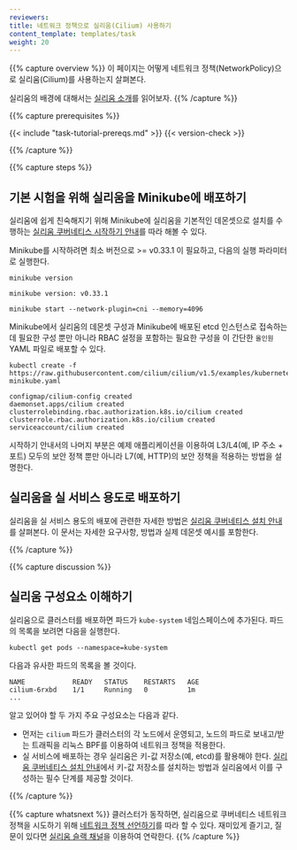 ```yaml
---
reviewers:
title: 네트워크 정책으로 실리움(Cilium) 사용하기
content_template: templates/task
weight: 20
---
```


{{% capture overview %}}
이 페이지는 어떻게 네트워크 정책(NetworkPolicy)으로 실리움(Cilium)를 사용하는지 살펴본다.

실리움의 배경에 대해서는 [실리움 소개](https://cilium.readthedocs.io/en/stable/intro)를 읽어보자.
{{% /capture %}}

{{% capture prerequisites %}}

{{< include "task-tutorial-prereqs.md" >}} {{< version-check >}}

{{% /capture %}}

{{% capture steps %}}
## 기본 시험을 위해 실리움을 Minikube에 배포하기

실리움에 쉽게 친숙해지기 위해
Minikube에 실리움을 기본적인 데몬셋으로 설치를 수행하는
[실리움 쿠버네티스 시작하기 안내](https://cilium.readthedocs.io/en/stable/gettingstarted/minikube/)를 따라 해볼 수 있다.

Minikube를 시작하려면 최소 버전으로 >= v0.33.1 이 필요하고,
다음의 실행 파라미터로 실행한다.

```shell
minikube version
```
```
minikube version: v0.33.1
```

```shell
minikube start --network-plugin=cni --memory=4096
```

Minikube에서 실리움의 데몬셋 구성과 Minikube에 배포된 etcd 인스턴스로 접속하는데 필요한 구성 뿐만 아니라
RBAC 설정을 포함하는 필요한 구성을
이 간단한 ``올인원`` YAML 파일로 배포할 수 있다.

```shell
kubectl create -f  https://raw.githubusercontent.com/cilium/cilium/v1.5/examples/kubernetes/1.14/cilium-minikube.yaml
```
```
configmap/cilium-config created
daemonset.apps/cilium created
clusterrolebinding.rbac.authorization.k8s.io/cilium created
clusterrole.rbac.authorization.k8s.io/cilium created
serviceaccount/cilium created
```

시작하기 안내서의 나머지 부분은 예제 애플리케이션을 이용하여
L3/L4(예, IP 주소 + 포트) 모두의 보안 정책 뿐만 아니라 L7(예, HTTP)의 보안 정책을
적용하는 방법을 설명한다.

## 실리움을 실 서비스 용도로 배포하기

실리움을 실 서비스 용도의 배포에 관련한 자세한 방법은
[실리움 쿠버네티스 설치 안내](https://cilium.readthedocs.io/en/stable/kubernetes/intro/)를 살펴본다.
이 문서는 자세한 요구사항, 방법과
실제 데몬셋 예시를 포함한다.

{{% /capture %}}

{{% capture discussion %}}
## 실리움 구성요소 이해하기

실리움으로 클러스터를 배포하면 파드가 `kube-system` 네임스페이스에 추가된다.
파드의 목록을 보려면 다음을 실행한다.

```shell
kubectl get pods --namespace=kube-system
```

다음과 유사한 파드의 목록을 볼 것이다.

```console
NAME            READY   STATUS    RESTARTS   AGE
cilium-6rxbd    1/1     Running   0          1m
...
```

알고 있어야 할 두 가지 주요 구성요소는 다음과 같다.

- 먼저는 `cilium` 파드가 클러스터의 각 노드에서 운영되고,
노드의 파드로 보내고/받는 트래픽을 리눅스 BPF를 이용하여 네트워크 정책을 적용한다.
- 실 서비스에 배포하는 경우 실리움은 키-값 저장소(예, etcd)를 활용해야 한다.
[실리움 쿠버네티스 설치 안내](https://cilium.readthedocs.io/en/stable/kubernetes/intro/)에서
키-값 저장소를 설치하는 방법과 실리움에서 이를 구성하는 필수 단계를
제공할 것이다.

{{% /capture %}}

{{% capture whatsnext %}}
클러스터가 동작하면,
실리움으로 쿠버네티스 네트워크 정책을 시도하기 위해
[네트워크 정책 선언하기](/docs/tasks/administer-cluster/declare-network-policy/)를 따라 할 수 있다.
재미있게 즐기고, 질문이 있다면
[실리움 슬랙 채널](https://cilium.herokuapp.com/)을 이용하여 연락한다.
{{% /capture %}}


